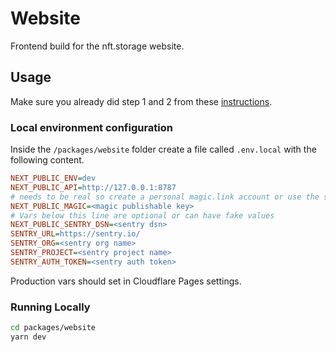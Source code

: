 # Website

Frontend build for the nft.storage website.

## Usage

Make sure you already did step 1 and 2 from these [instructions](/#getting-started).

### Local environment configuration

Inside the `/packages/website` folder create a file called `.env.local` with the following content.

```ini
NEXT_PUBLIC_ENV=dev
NEXT_PUBLIC_API=http://127.0.0.1:8787
# needs to be real so create a personal magic.link account or use the staging publishable key
NEXT_PUBLIC_MAGIC=<magic publishable key>
# Vars below this line are optional or can have fake values
NEXT_PUBLIC_SENTRY_DSN=<sentry dsn>
SENTRY_URL=https://sentry.io/
SENTRY_ORG=<sentry org name>
SENTRY_PROJECT=<sentry project name>
SENTRY_AUTH_TOKEN=<sentry auth token>
```

Production vars should set in Cloudflare Pages settings.

### Running Locally

```bash
cd packages/website
yarn dev
```
